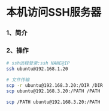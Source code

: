 # 本机访问SSH服务器

### 1、简介



### 2、操作

```bash
# ssh远程登录:ssh NANE@IP
ssh ubuntu@192.168.1.20

# 文件传输
scp -r ubuntu@192.168.3.20:/DIR /DIR
scp ubuntu@192.168.3.20:/PATH /PATH

scp /PATH ubuntu@192.168.3.20:/PATH
```

